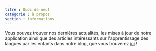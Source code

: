 ```yaml
---
titre : Quoi de neuf
catégorie : à propos
section : informations
---
```

Vous pouvez trouver nos dernières actualités, les mises à jour de notre application ainsi que des articles intéressants sur l'apprentissage des langues par les enfants dans notre blog, que vous trouverez [ici](https://Studycat.com/blog/) !